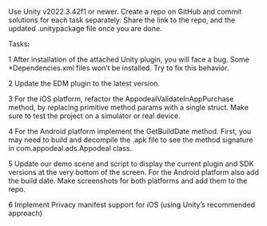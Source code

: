 Use Unity v2022.3.42f1 or newer. Create a repo on GitHub and commit solutions for each task separately. Share the link to the repo, and the updated .unitypackage file once you are done.

Tasks:

1 After installation of the attached Unity plugin, you will face a bug. Some *Dependencies.xml files won’t be installed. Try to fix this behavior.

2 Update the EDM plugin to the latest version.

3 For the iOS platform, refactor the AppodealValidateInAppPurchase method, by replacing primitive method params with a single struct. Make sure to test the project on a simulator or real device.

4 For the Android platform implement the GetBuildDate method. First, you may need to build and decompile the .apk file to see the method signature in com.appodeal.ads.Appodeal class.

5 Update our demo scene and script to display the current plugin and SDK versions at the very bottom of the screen. For the Android platform also add the build date. Make screenshots for both platforms and add them to the repo.

6 Implement Privacy manifest support for iOS (using Unity’s recommended approach)
